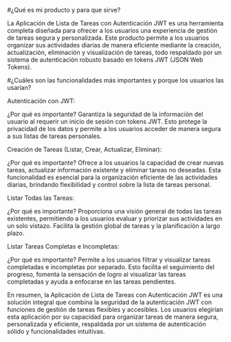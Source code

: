 #¿Qué es mi producto y para que sirve?

La Aplicación de Lista de Tareas con Autenticación JWT es una herramienta completa diseñada para ofrecer a los usuarios una experiencia de gestión de tareas segura y personalizada. Este producto permite a los usuarios organizar sus actividades diarias de manera eficiente mediante la creación, actualización, eliminación y visualización de tareas, todo respaldado por un sistema de autenticación robusto basado en tokens JWT (JSON Web Tokens).

#¿Cuáles son las funcionalidades más importantes y porque los usuarios las usarían?

Autenticación con JWT:

¿Por qué es importante? Garantiza la seguridad de la información del usuario al requerir un inicio de sesión con tokens JWT. Esto protege la privacidad de los datos y permite a los usuarios acceder de manera segura a sus listas de tareas personales.

Creación de Tareas (Listar, Crear, Actualizar, Eliminar):

¿Por qué es importante? Ofrece a los usuarios la capacidad de crear nuevas tareas, actualizar información existente y eliminar tareas no deseadas. Esta funcionalidad es esencial para la organización eficiente de las actividades diarias, brindando flexibilidad y control sobre la lista de tareas personal.

Listar Todas las Tareas:

¿Por qué es importante? Proporciona una visión general de todas las tareas existentes, permitiendo a los usuarios evaluar y priorizar sus actividades en un solo vistazo. Facilita la gestión global de tareas y la planificación a largo plazo.

Listar Tareas Completas e Incompletas:

¿Por qué es importante? Permite a los usuarios filtrar y visualizar tareas completadas e incompletas por separado. Esto facilita el seguimiento del progreso, fomenta la sensación de logro al visualizar las tareas completadas y ayuda a enfocarse en las tareas pendientes.

En resumen, la Aplicación de Lista de Tareas con Autenticación JWT es una solución integral que combina la seguridad de la autenticación JWT con funciones de gestión de tareas flexibles y accesibles. Los usuarios elegirían esta aplicación por su capacidad para organizar tareas de manera segura, personalizada y eficiente, respaldada por un sistema de autenticación sólido y funcionalidades intuitivas.